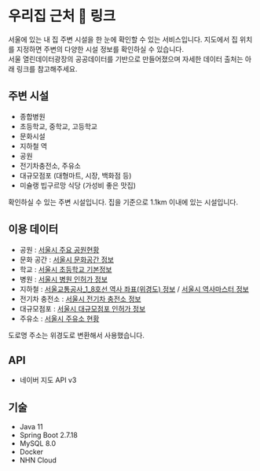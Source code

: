 # 우리집 근처 <a href="https://nearmyhome.site" target="_blank" style="text-decoration: none;">🔗 링크</a>
서울에 있는 내 집 주변 시설을 한 눈에 확인할 수 있는 서비스입니다. 
지도에서 집 위치를 지정하면 주변의 다양한 시설 정보를 확인하실 수 있습니다.  
서울 열린데이터광장의 공공데이터를 기반으로 만들어졌으며 자세한 데이터 출처는 아래 링크를 참고해주세요.  

## 주변 시설
* 종합병원
* 초등학교, 중학교, 고등학교
* 문화시설
* 지하철 역
* 공원
* 전기차충전소, 주유소
* 대규모점포 (대형마트, 시장, 백화점 등)
* 미슐랭 빕구르망 식당 (가성비 좋은 맛집)

확인하실 수 있는 주변 시설입니다. 집을 기준으로 1.1km 이내에 있는 시설입니다.

## 이용 데이터
* 공원 : [서울시 주요 공원현황](https://data.seoul.go.kr/dataList/OA-394/S/1/datasetView.do#AXexec)
* 문화 공간 : [서울시 문화공간 정보](https://data.seoul.go.kr/dataList/OA-15487/S/1/datasetView.do)
* 학교 : [서울시 초등학교 기본정보](https://data.seoul.go.kr/dataList/OA-20555/S/1/datasetView.do)
* 병원 : [서울시 병원 인허가 정보](https://data.seoul.go.kr/dataList/OA-16479/S/1/datasetView.do)
* 지하철 : [서울교통공사_1_8호선 역사 좌표(위경도) 정보](https://www.data.go.kr/data/15099316/fileData.do?recommendDataYn=Y) / [서울시 역사마스터 정보](http://data.seoul.go.kr/dataList/OA-21232/S/1/datasetView.do)
* 전기차 충전소 : [서울시 전기차 충전소 정보](https://data.seoul.go.kr/dataList/OA-21712/S/1/datasetView.do)
* 대규모점포 : [서울시 대규모점포 인허가 정보](https://data.seoul.go.kr/dataList/OA-16096/S/1/datasetView.do)
* 주유소 : [서울시 주유소 현황](https://data.seoul.go.kr/dataList/OA-22251/F/1/datasetView.do)

도로명 주소는 위경도로 변환해서 사용했습니다. 

## API
* 네이버 지도 API v3

## 기술
* Java 11
* Spring Boot 2.7.18
* MySQL 8.0
* Docker
* NHN Cloud
